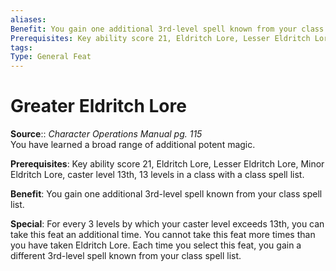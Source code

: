 ```yaml
---
aliases: 
Benefit: You gain one additional 3rd-level spell known from your class spell list.
Prerequisites: Key ability score 21, Eldritch Lore, Lesser Eldritch Lore, Minor Eldritch Lore, caster level 13th, 13 levels in a class with a class spell list.
tags: 
Type: General Feat
---
```


# Greater Eldritch Lore

**Source**:: _Character Operations Manual pg. 115_  
You have learned a broad range of additional potent magic.

**Prerequisites**: Key ability score 21, Eldritch Lore, Lesser Eldritch Lore, Minor Eldritch Lore, caster level 13th, 13 levels in a class with a class spell list.

**Benefit**: You gain one additional 3rd-level spell known from your class spell list.

**Special**: For every 3 levels by which your caster level exceeds 13th, you can take this feat an additional time. You cannot take this feat more times than you have taken Eldritch Lore. Each time you select this feat, you gain a different 3rd-level spell known from your class spell list.
